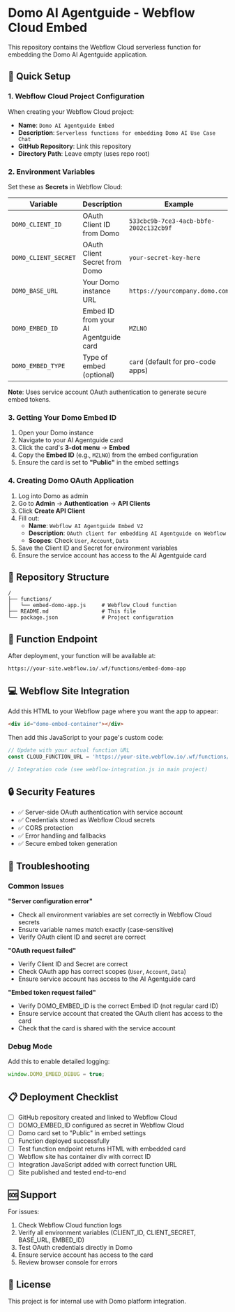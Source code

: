 # Domo AI Agentguide - Webflow Cloud Embed

This repository contains the Webflow Cloud serverless function for embedding the Domo AI Agentguide application.

## 🚀 Quick Setup

### 1. Webflow Cloud Project Configuration

When creating your Webflow Cloud project:
- **Name**: `Domo AI Agentguide Embed`
- **Description**: `Serverless functions for embedding Domo AI Use Case Chat`
- **GitHub Repository**: Link this repository
- **Directory Path**: Leave empty (uses repo root)

### 2. Environment Variables

Set these as **Secrets** in Webflow Cloud:

| Variable | Description | Example |
|----------|-------------|---------|
| `DOMO_CLIENT_ID` | OAuth Client ID from Domo | `533cbc9b-7ce3-4acb-bbfe-2002c132cb9f` |
| `DOMO_CLIENT_SECRET` | OAuth Client Secret from Domo | `your-secret-key-here` |
| `DOMO_BASE_URL` | Your Domo instance URL | `https://yourcompany.domo.com` |
| `DOMO_EMBED_ID` | Embed ID from your AI Agentguide card | `MZLNO` |
| `DOMO_EMBED_TYPE` | Type of embed (optional) | `card` (default for pro-code apps) |

**Note**: Uses service account OAuth authentication to generate secure embed tokens.

### 3. Getting Your Domo Embed ID

1. Open your Domo instance
2. Navigate to your AI Agentguide card
3. Click the card's **3-dot menu** → **Embed**
4. Copy the **Embed ID** (e.g., `MZLNO`) from the embed configuration
5. Ensure the card is set to **"Public"** in the embed settings

### 4. Creating Domo OAuth Application

1. Log into Domo as admin
2. Go to **Admin** → **Authentication** → **API Clients**
3. Click **Create API Client**
4. Fill out:
   - **Name**: `Webflow AI Agentguide Embed V2`
   - **Description**: `OAuth client for embedding AI Agentguide on Webflow`
   - **Scopes**: Check `User`, `Account`, `Data`
5. Save the Client ID and Secret for environment variables
6. Ensure the service account has access to the AI Agentguide card

## 📁 Repository Structure

```
/
├── functions/
│   └── embed-domo-app.js     # Webflow Cloud function
├── README.md                 # This file
└── package.json              # Project configuration
```

## 🔧 Function Endpoint

After deployment, your function will be available at:
```
https://your-site.webflow.io/.wf/functions/embed-domo-app
```

## 💻 Webflow Site Integration

Add this HTML to your Webflow page where you want the app to appear:

```html
<div id="domo-embed-container"></div>
```

Then add this JavaScript to your page's custom code:

```javascript
// Update with your actual function URL
const CLOUD_FUNCTION_URL = 'https://your-site.webflow.io/.wf/functions/embed-domo-app';

// Integration code (see webflow-integration.js in main project)
```

## 🔒 Security Features

- ✅ Server-side OAuth authentication with service account
- ✅ Credentials stored as Webflow Cloud secrets
- ✅ CORS protection
- ✅ Error handling and fallbacks
- ✅ Secure embed token generation

## 🐛 Troubleshooting

### Common Issues

**"Server configuration error"**
- Check all environment variables are set correctly in Webflow Cloud secrets
- Ensure variable names match exactly (case-sensitive)
- Verify OAuth client ID and secret are correct

**"OAuth request failed"**
- Verify Client ID and Secret are correct
- Check OAuth app has correct scopes (`User`, `Account`, `Data`)
- Ensure service account has access to the AI Agentguide card

**"Embed token request failed"**
- Verify DOMO_EMBED_ID is the correct Embed ID (not regular card ID)
- Ensure service account that created the OAuth client has access to the card
- Check that the card is shared with the service account

### Debug Mode

Add this to enable detailed logging:
```javascript
window.DOMO_EMBED_DEBUG = true;
```

## 📋 Deployment Checklist

- [ ] GitHub repository created and linked to Webflow Cloud
- [ ] DOMO_EMBED_ID configured as secret in Webflow Cloud
- [ ] Domo card set to "Public" in embed settings
- [ ] Function deployed successfully
- [ ] Test function endpoint returns HTML with embedded card
- [ ] Webflow site has container div with correct ID
- [ ] Integration JavaScript added with correct function URL
- [ ] Site published and tested end-to-end

## 🆘 Support

For issues:
1. Check Webflow Cloud function logs
2. Verify all environment variables (CLIENT_ID, CLIENT_SECRET, BASE_URL, EMBED_ID)
3. Test OAuth credentials directly in Domo
4. Ensure service account has access to the card
5. Review browser console for errors

## 📜 License

This project is for internal use with Domo platform integration.